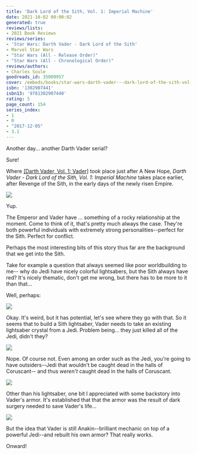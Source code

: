 ```yaml
---
title: 'Dark Lord of the Sith, Vol. 1: Imperial Machine'
date: 2021-10-02 00:00:02
generated: true
reviews/lists:
- 2021 Book Reviews
reviews/series:
- 'Star Wars: Darth Vader - Dark Lord of the Sith'
- Marvel Star Wars
- "Star Wars (All - Release Order)"
- "Star Wars (All - Chronological Order)"
reviews/authors:
- Charles Soule
goodreads_id: 35009957
cover: /embeds/books/star-wars-darth-vader---dark-lord-of-the-sith-vol-1-imperial-machine.jpg
isbn: '1302907441'
isbn13: '9781302907440'
rating: 5
page_count: 154
series_index: 
- 1
- 0
- "2017-12-05"
- 3.1
---
```

Another day... another Darth Vader serial?  

Sure!  

<!--more-->

Where [[Darth Vader, Vol. 1: Vader]]() took place just after A New Hope, *Darth Vader - Dark Lord of the Sith, Vol. 1: Imperial Machine* takes place earlier, after Revenge of the Sith, in the early days of the newly risen Empire.  

![](/embeds/books/attachments/vader-17-1.1.png)  

Yup.  

The Emperor and Vader have ... something of a rocky relationship at the moment. Come to think of it, that's pretty much always the case. They're both powerful individuals with extremely strong personalities--perfect for the Sith. Perfect for conflict.  

Perhaps the most interesting bits of this story thus far are the background that we get into the Sith.  

Take for example a question that always seemed like poor worldbuilding to me-- why do Jedi have nicely colorful lightsabers, but the Sith always have red? It's nicely thematic, don't get me wrong, but there has to be more to it than that...  

Well, perhaps:  

![](/embeds/books/attachments/vader-17-1.2.png)    

Okay. It's weird, but it has potential, let's see where they go with that. So it seems that to build a Sith lightsaber, Vader needs to take an existing lightsaber crystal from a Jedi. Problem being... they just killed all of the Jedi, didn't they?  

![](/embeds/books/attachments/vader-17-1.3.png)  

Nope. Of course not. Even among an order such as the Jedi, you're going to have outsiders--Jedi that wouldn't be caught dead in the halls of Coruscant-- and thus *weren't* caught dead in the halls of Coruscant.  

![](/embeds/books/attachments/vader-17-1.4.png)  

Other than his lightsaber, one bit I appreciated with some backstory into Vader's armor. It's established that that the armor was the result of dark surgery needed to save Vader's life...  

![](/embeds/books/attachments/vader-17-1.7.png)  

But the idea that Vader is still Anakin--brilliant mechanic on top of a powerful Jedi--and rebuilt his own armor? That really works.  

Onward!